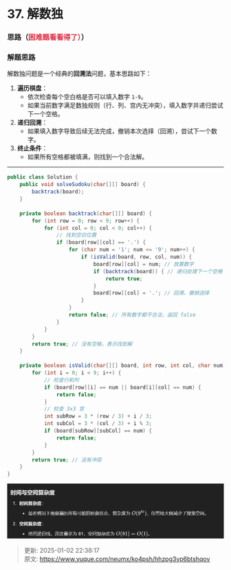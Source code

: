 # 37. 解数独

### 思路（<font style="color:#DF2A3F;">困难题看看得了）</font>）
### 解题思路
解数独问题是一个经典的**回溯法**问题，基本思路如下：

1. **遍历棋盘**：
    - 依次检查每个空白格是否可以填入数字 `1-9`。
    - 如果当前数字满足数独规则（行、列、宫内无冲突），填入数字并递归尝试下一个空格。
2. **递归回溯**：
    - 如果填入数字导致后续无法完成，撤销本次选择（回溯），尝试下一个数字。
3. **终止条件**：
    - 如果所有空格都被填满，则找到一个合法解。

---

```java
public class Solution {
    public void solveSudoku(char[][] board) {
        backtrack(board);
    }

    private boolean backtrack(char[][] board) {
        for (int row = 0; row < 9; row++) {
            for (int col = 0; col < 9; col++) {
                // 找到空白位置
                if (board[row][col] == '.') {
                    for (char num = '1'; num <= '9'; num++) {
                        if (isValid(board, row, col, num)) {
                            board[row][col] = num; // 放置数字
                            if (backtrack(board)) { // 递归处理下一个空格
                                return true;
                            }
                            board[row][col] = '.'; // 回溯，撤销选择
                        }
                    }
                    return false; // 所有数字都不合法，返回 false
                }
            }
        }
        return true; // 没有空格，表示找到解
    }

    private boolean isValid(char[][] board, int row, int col, char num) {
        for (int i = 0; i < 9; i++) {
            // 检查行和列
            if (board[row][i] == num || board[i][col] == num) {
                return false;
            }
            // 检查 3x3 宫
            int subRow = 3 * (row / 3) + i / 3;
            int subCol = 3 * (col / 3) + i % 3;
            if (board[subRow][subCol] == num) {
                return false;
            }
        }
        return true; // 没有冲突
    }
}

```

![1735828636106-36e64340-eeec-44ba-aaf2-d41ae2e9abf5.png](./img/4VE6zeidbQdgvYDG/1735828636106-36e64340-eeec-44ba-aaf2-d41ae2e9abf5-232633.png)







> 更新: 2025-01-02 22:38:17  
> 原文: <https://www.yuque.com/neumx/ko4psh/hhzpg3vp6btshqov>